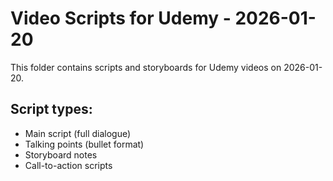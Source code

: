 # Video Scripts for Udemy - 2026-01-20

This folder contains scripts and storyboards for Udemy videos on 2026-01-20.

## Script types:
- Main script (full dialogue)
- Talking points (bullet format)
- Storyboard notes
- Call-to-action scripts
